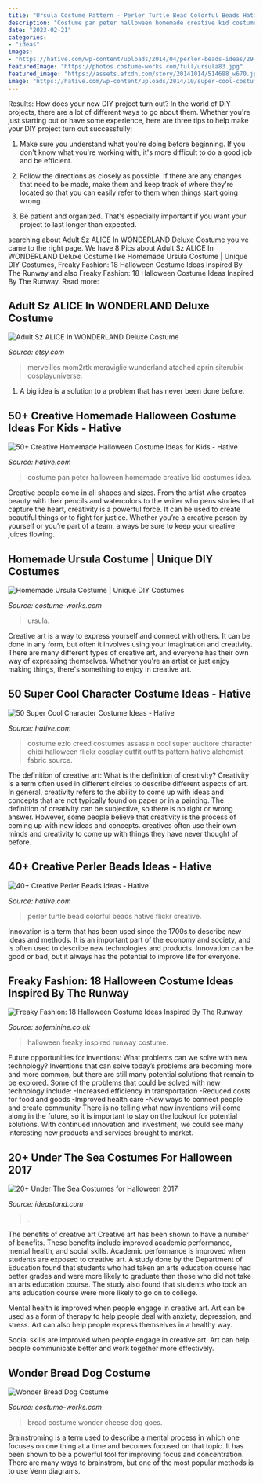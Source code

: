 ```yaml
---
title: "Ursula Costume Pattern - Perler Turtle Bead Colorful Beads Hative Flickr Creative"
description: "Costume pan peter halloween homemade creative kid costumes idea"
date: "2023-02-21"
categories:
- "ideas"
images:
- "https://hative.com/wp-content/uploads/2014/04/perler-beads-ideas/29-colorful-turtle.jpg"
featuredImage: "https://photos.costume-works.com/full/ursula83.jpg"
featured_image: "https://assets.afcdn.com/story/20141014/514688_w670.jpg"
image: "https://hative.com/wp-content/uploads/2014/10/super-cool-costume-ideas/34-ezio-costume.jpg"
---
```



Results: How does your new DIY project turn out?
In the world of DIY projects, there are a lot of different ways to go about them. Whether you're just starting out or have some experience, here are three tips to help make your DIY project turn out successfully:
1. Make sure you understand what you're doing before beginning. If you don't know what you're working with, it's more difficult to do a good job and be efficient.

2. Follow the directions as closely as possible. If there are any changes that need to be made, make them and keep track of where they're located so that you can easily refer to them when things start going wrong.

3. Be patient and organized. That's especially important if you want your project to last longer than expected.

	

		
searching about Adult Sz ALICE In WONDERLAND Deluxe Costume you've came to the right page. We have 8 Pics about Adult Sz ALICE In WONDERLAND Deluxe Costume like Homemade Ursula Costume | Unique DIY Costumes, Freaky Fashion: 18 Halloween Costume Ideas Inspired By The Runway and also Freaky Fashion: 18 Halloween Costume Ideas Inspired By The Runway. Read more:
		
    
## Adult Sz ALICE In WONDERLAND Deluxe Costume

<img loading=lazy src="https://img0.etsystatic.com/000/0/5256481/il_570xN.120247550.jpg" onerror="this.onerror=null;this.src='https://tse3.mm.bing.net/th?id=OIP.CLdyYXFo9fSPKKF4t7vDgwHaLk&amp;pid=15.1';" alt="Adult Sz ALICE In WONDERLAND Deluxe Costume">

_Source: etsy.com_

>merveilles mom2rtk meraviglie wunderland atached aprin siterubix cosplayuniverse. 

	

1. A big idea is a solution to a problem that has never been done before.

    
## 50+ Creative Homemade Halloween Costume Ideas For Kids - Hative

<img loading=lazy src="https://hative.com/wp-content/uploads/2014/03/costumes-for-kids/2-peter-pan-kid-costume-idea.jpg" onerror="this.onerror=null;this.src='https://tse1.mm.bing.net/th?id=OIP.CLLoBF4Vpyz5D7pdZ_O2pgHaLW&amp;pid=15.1';" alt="50+ Creative Homemade Halloween Costume Ideas for Kids - Hative">

_Source: hative.com_

>costume pan peter halloween homemade creative kid costumes idea. 

	

Creative people come in all shapes and sizes. From the artist who creates beauty with their pencils and watercolors to the writer who pens stories that capture the heart, creativity is a powerful force. It can be used to create beautiful things or to fight for justice. Whether you’re a creative person by yourself or you’re part of a team, always be sure to keep your creative juices flowing.

    
## Homemade Ursula Costume | Unique DIY Costumes

<img loading=lazy src="https://photos.costume-works.com/full/ursula83.jpg" onerror="this.onerror=null;this.src='https://tse4.mm.bing.net/th?id=OIP.PdbOLHE0tsXk0aJwrJirMwHaKr&amp;pid=15.1';" alt="Homemade Ursula Costume | Unique DIY Costumes">

_Source: costume-works.com_

>ursula. 

	

Creative art is a way to express yourself and connect with others. It can be done in any form, but often it involves using your imagination and creativity. There are many different types of creative art, and everyone has their own way of expressing themselves. Whether you're an artist or just enjoy making things, there's something to enjoy in creative art.

    
## 50 Super Cool Character Costume Ideas - Hative

<img loading=lazy src="https://hative.com/wp-content/uploads/2014/10/super-cool-costume-ideas/34-ezio-costume.jpg" onerror="this.onerror=null;this.src='https://tse4.mm.bing.net/th?id=OIP.1Ed13lbWFTyNVvBZ5fBPyAHaJ4&amp;pid=15.1';" alt="50 Super Cool Character Costume Ideas - Hative">

_Source: hative.com_

>costume ezio creed costumes assassin cool super auditore character chibi halloween flickr cosplay outfit outfits pattern hative alchemist fabric source. 

	

The definition of creative art: What is the definition of creativity?
Creativity is a term often used in different circles to describe different aspects of art. In general, creativity refers to the ability to come up with ideas and concepts that are not typically found on paper or in a painting. The definition of creativity can be subjective, so there is no right or wrong answer. However, some people believe that creativity is the process of coming up with new ideas and concepts. creatives often use their own minds and creativity to come up with things they have never thought of before.

    
## 40+ Creative Perler Beads Ideas - Hative

<img loading=lazy src="https://hative.com/wp-content/uploads/2014/04/perler-beads-ideas/29-colorful-turtle.jpg" onerror="this.onerror=null;this.src='https://tse4.mm.bing.net/th?id=OIP.ibBA2Tkf4u9FgZlKVmeg9gHaFD&amp;pid=15.1';" alt="40+ Creative Perler Beads Ideas - Hative">

_Source: hative.com_

>perler turtle bead colorful beads hative flickr creative. 

	

Innovation is a term that has been used since the 1700s to describe new ideas and methods. It is an important part of the economy and society, and is often used to describe new technologies and products. Innovation can be good or bad, but it always has the potential to improve life for everyone.

    
## Freaky Fashion: 18 Halloween Costume Ideas Inspired By The Runway

<img loading=lazy src="https://assets.afcdn.com/story/20141014/514688_w670.jpg" onerror="this.onerror=null;this.src='https://tse2.mm.bing.net/th?id=OIP.Z_f_wtYzP-DHD8RM9vZHiwHaLH&amp;pid=15.1';" alt="Freaky Fashion: 18 Halloween Costume Ideas Inspired By The Runway">

_Source: sofeminine.co.uk_

>halloween freaky inspired runway costume. 

	

Future opportunities for inventions: What problems can we solve with new technology?
Inventions that can solve today’s problems are becoming more and more common, but there are still many potential solutions that remain to be explored. Some of the problems that could be solved with new technology include: 
-Increased efficiency in transportation 
-Reduced costs for food and goods 
-Improved health care 
-New ways to connect people and create community 
There is no telling what new inventions will come along in the future, so it is important to stay on the lookout for potential solutions. With continued innovation and investment, we could see many interesting new products and services brought to market.

    
## 20+ Under The Sea Costumes For Halloween 2017

<img loading=lazy src="https://ideastand.com/wp-content/uploads/2017/09/18-under-the-sea-costumes-costume-diy-thumb.jpg" onerror="this.onerror=null;this.src='https://tse3.mm.bing.net/th?id=OIP.HSWezJ2V8doD9KolZCVqvQHaGL&amp;pid=15.1';" alt="20+ Under The Sea Costumes for Halloween 2017">

_Source: ideastand.com_

>. 

	

The benefits of creative art
Creative art has been shown to have a number of benefits. These benefits include improved academic performance, mental health, and social skills.
Academic performance is improved when students are exposed to creative art. A study done by the Department of Education found that students who had taken an arts education course had better grades and were more likely to graduate than those who did not take an arts education course. The study also found that students who took an arts education course were more likely to go on to college.

Mental health is improved when people engage in creative art. Art can be used as a form of therapy to help people deal with anxiety, depression, and stress. Art can also help people express themselves in a healthy way.

Social skills are improved when people engage in creative art. Art can help people communicate better and work together more effectively.

    
## Wonder Bread Dog Costume

<img loading=lazy src="http://photos.costume-works.com/full/wonder_bread3.jpg" onerror="this.onerror=null;this.src='https://tse4.mm.bing.net/th?id=OIP.sZWsTVqishbowSr8mra73gHaJ3&amp;pid=15.1';" alt="Wonder Bread Dog Costume">

_Source: costume-works.com_

>bread costume wonder cheese dog goes. 

	

Brainstroming is a term used to describe a mental process in which one focuses on one thing at a time and becomes focused on that topic. It has been shown to be a powerful tool for improving focus and concentration. There are many ways to brainstrom, but one of the most popular methods is to use Venn diagrams.

